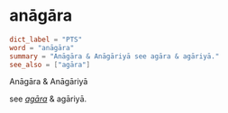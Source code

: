 # anāgāra

``` toml
dict_label = "PTS"
word = "anāgāra"
summary = "Anāgāra & Anāgāriyā see agāra & agāriyā."
see_also = ["agāra"]
```

Anāgāra & Anāgāriyā

see *[agāra](agāra.md)* & agāriyā.


